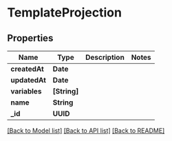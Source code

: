 # TemplateProjection

## Properties
Name | Type | Description | Notes
------------ | ------------- | ------------- | -------------
**createdAt** | **Date** |  | 
**updatedAt** | **Date** |  | 
**variables** | **[String]** |  | 
**name** | **String** |  | 
**_id** | **UUID** |  | 

[[Back to Model list]](../README#documentation-for-models) [[Back to API list]](../README#documentation-for-api-endpoints) [[Back to README]](../README)


